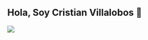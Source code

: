 ## Hola, Soy Cristian Villalobos 👋

<img src="https://th.bing.com/th/id/OIG4.2UiWBKUXjqYB1z9GDj62?pid=ImgGn">
